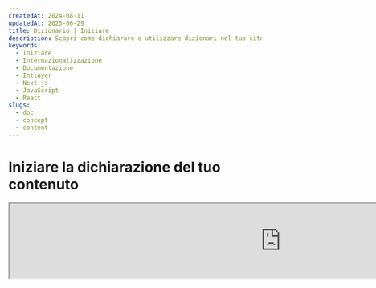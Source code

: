 ```yaml
---
createdAt: 2024-08-11
updatedAt: 2025-06-29
title: Dizionario | Iniziare
description: Scopri come dichiarare e utilizzare dizionari nel tuo sito web multilingue. Segui i passaggi in questa documentazione online per configurare il tuo progetto in pochi minuti.
keywords:
  - Iniziare
  - Internazionalizzazione
  - Documentazione
  - Intlayer
  - Next.js
  - JavaScript
  - React
slugs:
  - doc
  - concept
  - content
---
```


# Iniziare la dichiarazione del tuo contenuto

<iframe title="i18n, Markdown, JSON… una soluzione unica per gestire tutto | Intlayer" class="m-auto aspect-[16/9] w-full overflow-hidden rounded-lg border-0" allow="autoplay; gyroscope;" loading="lazy" width="1080" height="auto" src="https://www.youtube.com/embed/1VHgSY_j9_I?autoplay=0&amp;origin=http://intlayer.org&amp;controls=0&amp;rel=1"/>

## Estensioni dei file

Per impostazione predefinita, Intlayer monitora tutti i file con le seguenti estensioni per le dichiarazioni di contenuto:

- `.content.json`
- `.content.ts`
- `.content.tsx`
- `.content.js`
- `.content.jsx`
- `.content.mjs`
- `.content.mjx`
- `.content.cjs`
- `.content.cjx`

L'applicazione cercherà per impostazione predefinita i file che corrispondono al pattern glob `./src/**/*.content.{json,ts,tsx,js,jsx,mjs,mjx,cjs,cjx}`.

Queste estensioni predefinite sono adatte alla maggior parte delle applicazioni. Tuttavia, se hai requisiti specifici, consulta la [guida alla personalizzazione delle estensioni di contenuto](https://github.com/aymericzip/intlayer/blob/main/docs/docs/it/configuration.md#content-configuration) per le istruzioni su come gestirle.

Per un elenco completo delle opzioni di configurazione, visita la documentazione sulla configurazione.

## Dichiara il tuo contenuto

Crea e gestisci i tuoi dizionari:

```tsx fileName="src/example.content.tsx" contentDeclarationFormat="typescript"
import { type ReactNode } from "react";
import {
  t,
  enu,
  cond,
  nest,
  md,
  insert,
  file,
  type Dictionary,
} from "intlayer";

interface Content {
  imbricatedContent: {
    imbricatedContent2: {
      stringContent: string;
      numberContent: number;
      booleanContent: boolean;
      javaScriptContent: string;
    };
  };
  multilingualContent: string;
  quantityContent: string;
  conditionalContent: string;
  markdownContent: never;
  externalContent: string;
  insertionContent: string;
  nestedContent: string;
  fileContent: string;
  jsxContent: ReactNode;
}

export default {
  key: "page",
  content: {
    imbricatedContent: {
      imbricatedContent2: {
        stringContent: "Ciao Mondo", // Contenuto stringa
        numberContent: 123, // Contenuto numero
        booleanContent: true, // Contenuto booleano
        javaScriptContent: `${process.env.NODE_ENV}`, // Contenuto JavaScript
      },
    },
    multilingualContent: t({
      en: "English content",
      "en-GB": "English content (UK)",
      fr: "French content",
      es: "Spanish content",
    }),
    quantityContent: enu({
      "<-1": "Meno di meno uno auto",
      "-1": "Meno uno auto",
      "0": "Nessuna auto",
      "1": "Una auto",
      ">5": "Alcune auto",
      ">19": "Molte auto",
    }),
    conditionalContent: cond({
      true: "La validazione è abilitata",
      false: "La validazione è disabilitata",
    }),
    insertionContent: insert("Ciao {{name}}!"),
    nestedContent: nest(
      "navbar", // La chiave del dizionario da annidare
      "login.button" // [Opzionale] Il percorso al contenuto da annidare
    ),
    fileContent: file("./path/to/file.txt"),
    externalContent: fetch("https://example.com").then((res) => res.json()),
    markdownContent: md("# Esempio di Markdown"),

    /*
     * Disponibile solo usando `react-intlayer` o `next-intlayer`
     */
    jsxContent: <h1>Il mio titolo</h1>,
  },
} satisfies Dictionary<Content>; // [opzionale] Dictionary è generico e ti permette di rafforzare il formato del tuo dizionario
```

```javascript fileName="src/example.content.mjx" contentDeclarationFormat="esm"
import { t, enu, cond, nest, md, insert, file } from "intlayer";

/** @type {import('intlayer').Dictionary} */
export default {
  key: "page",
  content: {
    imbricatedContent: {
      imbricatedContent2: {
        stringContent: "Ciao Mondo",
        numberContent: 123,
        booleanContent: true,
        javaScriptContent: `${process.env.NODE_ENV}`, // Contenuto JavaScript dinamico
      },
      imbricatedArray: [1, 2, 3],
    },
    multilingualContent: t({
      en: "English content",
      "en-GB": "English content (UK)",
      fr: "French content",
      es: "Spanish content",
    }),
    quantityContent: enu({
      "<-1": "Meno di meno uno auto",
      "-1": "Meno uno auto",
      "0": "Nessuna auto",
      "1": "Una auto",
      ">5": "Alcune auto",
      ">19": "Molte auto",
    }),
    conditionalContent: cond({
      true: "La validazione è abilitata",
      false: "La validazione è disabilitata",
    }),
    insertionContent: insert("Ciao {{name}}!"),
    nestedContent: nest(
      "navbar", // La chiave del dizionario da annidare
      "login.button" // [Opzionale] Il percorso al contenuto da annidare
    ),
    markdownContent: md("# Esempio di Markdown"),
    fileContent: file("./path/to/file.txt"),
    externalContent: fetch("https://example.com").then((res) => res.json())

    // Disponibile solo usando `react-intlayer` o `next-intlayer`
    jsxContent: <h1>Il mio titolo</h1>,
  },
};
```

```javascript fileName="src/example.content.cjx" contentDeclarationFormat="commonjs"
const { t, enu, cond, nest, md, insert, file } = require("intlayer");

/** @type {import('intlayer').Dictionary} */
module.exports = {
  key: "page",
  content: {
    imbricatedContent: {
      imbricatedContent2: {
        stringContent: "Ciao Mondo",
        numberContent: 123,
        booleanContent: true,
        javaScriptContent: `${process.env.NODE_ENV}`, // Contenuto JavaScript dinamico
      },
      imbricatedArray: [1, 2, 3], // Array annidato
    },
    multilingualContent: t({
      en: "English content",
      "en-GB": "English content (UK)",
      fr: "Contenuto francese",
      es: "Contenuto spagnolo",
    }),
    quantityContent: enu({
      "<-1": "Meno di meno uno auto",
      "-1": "Meno uno auto",
      "0": "Nessuna auto",
      "1": "Una macchina",
      ">5": "Alcune macchine",
      ">19": "Molte macchine",
    }),
    conditionalContent: cond({
      true: "La validazione è abilitata",
      false: "La validazione è disabilitata",
    }),
    insertionContent: insert("Ciao {{name}}!"),
    nestedContent: nest(
      "navbar", // La chiave del dizionario da nidificare
      "login.button" // [Opzionale] Il percorso al contenuto da nidificare
    ),
    markdownContent: md("# Esempio di Markdown"),
    fileContent: file("./path/to/file.txt"),
    externalContent: fetch("https://example.com").then((res) => res.json())

    // Disponibile solo usando `react-intlayer` o `next-intlayer`
    jsxContent: <h1>Il mio titolo</h1>,
  },
};
```

```json5 fileName="src/example.content.json"  contentDeclarationFormat="json"
{
  "$schema": "https://intlayer.org/schema.json",
  "key": "page",
  "content": {
    "imbricatedContent": {
      "imbricatedContent2": {
        "stringContent": "Ciao Mondo",
        "numberContent": 123,
        "booleanContent": true,
      },
      "imbricatedArray": [1, 2, 3],
    },
    "multilingualContent": {
      "nodeType": "translation",
      "translation": {
        "en": "Contenuto in inglese",
        "en-GB": "Contenuto in inglese (UK)",
        "fr": "Contenuto in francese",
        "es": "Contenuto in spagnolo",
      },
    },
    "quantityContent": {
      "nodeType": "enumeration",
      "enumeration": {
        "0": "Nessuna macchina",
        "1": "Una macchina",
        "<-1": "Meno di meno una macchina",
        "-1": "Meno una macchina",
        ">5": "Alcune macchine",
        ">19": "Molte macchine",
      },
    },
    "conditionalContent": {
      "nodeType": "condition",
      "condition": {
        "true": "La validazione è abilitata",
        "false": "La validazione è disabilitata",
      },
    },
    "insertionContent": {
      "nodeType": "insertion",
      "insertion": "Ciao {{name}}!",
    },
    "nestedContent": {
      "nodeType": "nested",
      "nested": { "dictionaryKey": "app" },
    },
    "markdownContent": {
      "nodeType": "markdown",
      "markdown": "# Esempio di Markdown",
    },
    "fileContent": {
      "nodeType": "file",
      "file": "./path/to/file.txt",
    },
    "jsxContent": {
      "type": "h1",
      "key": null,
      "ref": null,
      "props": {
        "children": ["Il mio titolo"],
      },
    },
  },
}
```

## Imbricazione di funzioni

Puoi senza problemi imbricare funzioni dentro altre funzioni.

Esempio :

```javascript fileName="src/example.content.tsx" contentDeclarationFormat="typescript"
import { t, enu, cond, nest, md, type Dictionary } from "intlayer";

const getName = async () => "John Doe";

export default {
  key: "page",
  content: {
    // `getIntlayer('page','en').hiMessage` restituisce `['Hi', ' ', 'John Doe']`
    hiMessage: [
      t({
        en: "Hi",
        fr: "Salut",
        es: "Hola",
      }),
      " ",
      getName(),
    ],
    // Contenuto composito che imbrica condizione, enumerazione e contenuto multilingue
    // `getIntlayer('page','en').advancedContent(true)(10)` restituisce 'Multiple items found'
    advancedContent: cond({
      true: enu({
        "0": t({
          en: "No items found",
          fr: "Aucun article trouvé",
          es: "No se encontraron artículos",
        }),
        "1": t({
          en: "One item found",
          fr: "Un article trouvé",
          es: "Se encontró un artículo",
        }),
        ">1": t({
          en: "Multiple items found",
          fr: "Plusieurs articles trouvés",
          es: "Se encontraron múltiples artículos",
        }),
      }),
      false: t({
        en: "No valid data available",
        fr: "Aucune donnée valide disponible",
        es: "No hay datos válidos disponibles",
      }),
    }),
  },
} satisfies Dictionary;
```

```javascript fileName="src/example.content.mjx" contentDeclarationFormat="esm"
import { t, enu, cond, nest, md } from "intlayer";

const getName = async () => "John Doe";

/** @type {import('intlayer').Dictionary} */
export default {
  key: "page",
  content: {
    // `getIntlayer('page','en').hiMessage` restituisce `['Hi', ' ', 'John Doe']`
    hiMessage: [
      t({
        en: "Hi",
        fr: "Salut",
        es: "Hola",
      }),
      " ",
      getName(),
    ],
    // Contenuto composito che imbrica condizione, enumerazione e contenuto multilingue
    // `getIntlayer('page','en').advancedContent(true)(10)` restituisce 'Multiple items found'
    advancedContent: cond({
      true: enu({
        "0": t({
          en: "No items found",
          fr: "Aucun article trouvé",
          es: "No se encontraron artículos",
        }),
        "1": t({
          en: "One item found",
          fr: "Un article trouvé",
          es: "Se encontró un artículo",
        }),
        ">1": t({
          en: "Multiple items found",
          fr: "Plusieurs articles trouvés",
          es: "Se encontraron múltiples artículos",
        }),
      }),
      false: t({
        en: "No valid data available",
        fr: "Aucune donnée valide disponible",
        es: "No hay datos válidos disponibles",
      }),
    }),
  },
};

/** @type {import('intlayer').Dictionary} */
export default {
  key: "page",
  content: {
    // `getIntlayer('page','en').hiMessage` restituisce `['Ciao', ' ', 'John Doe']`
    hiMessage: [
      t({
        en: "Hi",
        fr: "Salut",
        es: "Hola",
      }),
      " ",
      getName(),
    ],
    // Contenuto composito che combina condizione, enumerazione e contenuto multilingue
    // `getIntlayer('page','en').advancedContent(true)(10) restituisce 'Più elementi trovati'`
    advancedContent: cond({
      true: enu({
        "0": t({
          en: "No items found",
          fr: "Aucun article trouvé",
          es: "No se encontraron artículos",
        }),
        "1": t({
          en: "One item found",
          fr: "Un article trouvé",
          es: "Se encontró un artículo",
/        }),
        ">1": t({
          en: "Multiple items found",
          fr: "Plusieurs articles trouvés",
          es: "Se encontraron múltiples artículos",
        }),
      }),
      false: t({
        en: "Nessun dato valido disponibile",
        fr: "Aucune donnée valide disponible",
        es: "No hay datos válidos disponibles",
      }),
    }),
  },
};
```

```javascript fileName="src/example.content.cjx" contentDeclarationFormat="commonjs"
const { t, enu, cond, nest, md } = require("intlayer");

const getName = async () => "John Doe";

/** @type {import('intlayer').Dictionary} */
module.exports = {
  key: "page",
  content: {
    // `getIntlayer('page','en').hiMessage` restituisce `['Hi', ' ', 'John Doe']`
    hiMessage: [
      t({
        en: "Hi",
        fr: "Salut",
        es: "Hola",
      }),
      " ",
      getName(),
    ],
    // Contenuto composito che combina condizione, enumerazione e contenuto multilingue
    // `getIntlayer('page','en').advancedContent(true)(10) restituisce 'Multiple items found'`
    advancedContent: cond({
      true: enu({
        "0": t({
          en: "No items found",
          fr: "Aucun article trouvé",
          es: "No se encontraron artículos",
        }),
        "1": t({
          en: "One item found",
          fr: "Un article trouvé",
          es: "Se encontró un artículo",
        }),
        ">1": t({
          en: "Multiple items found",
          fr: "Plusieurs articles trouvés",
          es: "Se encontraron múltiples artículos",
        }),
      }),
      false: t({
        en: "No valid data available",
        fr: "Aucune donnée valide disponible",
        es: "No hay datos válidos disponibles",
      }),
    }),
  },
};
```

```json5 fileName="src/example.content.json"  contentDeclarationFormat="json"
{
  "$schema": "https://intlayer.org/schema.json",
  "key": "page",
  "content": {
    "hiMessage": {
      "nodeType": "composite",
      "composite": [
        {
          "nodeType": "translation",
          "translation": {
            en: "Hi",
            fr: "Salut",
            es: "Hola",
          },
        },
        " ",
        "John Doe",
      ],
    },
    "advancedContent": {
      "nodeType": "condition",
      "condition": {
        "true": {
          "nodeType": "enumeration",
          "enumeration": {
            "0": {
              "nodeType": "translation",
              "translation": {
                "en": "No items found",
                "it": "Nessun elemento trovato",
                "fr": "Aucun article trouvé",
                "es": "No se encontraron artículos",
              },
            },
            "1": {
              "nodeType": "translation",
              "translation": {
                "en": "One item found",
                "it": "Un elemento trovato",
                "fr": "Un article trouvé",
                "es": "Se encontró un artículo",
              },
            },
            ">1": {
              "nodeType": "translation",
              "translation": {
                "en": "Multiple items found",
                "it": "Più elementi trovati",
                "fr": "Plusieurs articles trouvés",
                "es": "Se encontraron múltiples artículos",
              },
            },
          },
        },
        "false": {
          "nodeType": "translation",
          "translation": {
            "en": "No valid data available",
            "fr": "Aucune donnée valide disponible",
            "es": "No hay datos válidos disponibles",
          },
        },
      },
    },
  },
}
```

## Risorse Aggiuntive

Per maggiori dettagli su Intlayer, fare riferimento alle seguenti risorse:

- [Documentazione sulla Dichiarazione di Contenuti per Locale](https://github.com/aymericzip/intlayer/blob/main/docs/docs/it/dictionary/per_locale_file.md)
- [Documentazione sul Contenuto di Traduzione](https://github.com/aymericzip/intlayer/blob/main/docs/docs/it/dictionary/translation.md)
- [Documentazione sul Contenuto di Enumerazione](https://github.com/aymericzip/intlayer/blob/main/docs/docs/it/dictionary/enumeration.md)
- [Documentazione del Contenuto Condizionale](https://github.com/aymericzip/intlayer/blob/main/docs/docs/it/dictionary/condition.md)
- [Documentazione del Contenuto di Inserimento](https://github.com/aymericzip/intlayer/blob/main/docs/docs/it/dictionary/insertion.md)
- [Documentazione del Contenuto File](https://github.com/aymericzip/intlayer/blob/main/docs/docs/it/dictionary/file.md)
- [Documentazione del Contenuto Annidato](https://github.com/aymericzip/intlayer/blob/main/docs/docs/it/dictionary/nesting.md)
- [Documentazione del Contenuto Markdown](https://github.com/aymericzip/intlayer/blob/main/docs/docs/it/dictionary/markdown.md)
- [Documentazione del Contenuto di Recupero Funzioni](https://github.com/aymericzip/intlayer/blob/main/docs/docs/it/dictionary/function_fetching.md)

## Cronologia del Documento

- 5.5.10 - 2025-06-29: Storia iniziale
